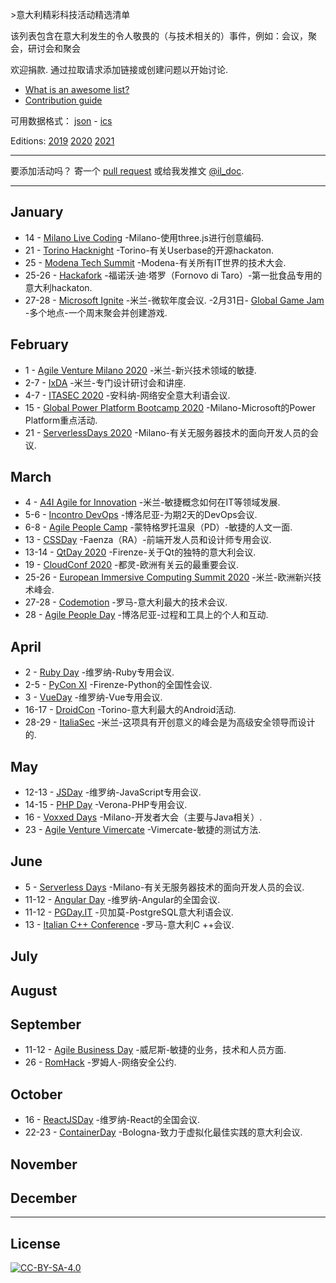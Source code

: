 <div class="github-widget" data-repo="ildoc/awesome-italy-events"></div>
<script async src="https://pagead2.googlesyndication.com/pagead/js/adsbygoogle.js"></script><ins class="adsbygoogle" style="display:block" data-ad-client="ca-pub-6890694312814945" data-ad-slot="5473692530" data-ad-format="auto"  data-full-width-responsive="true"></ins><script>(adsbygoogle = window.adsbygoogle || []).push({});</script>

&gt;意大利精彩科技活动精选清单

该列表包含在意大利发生的令人敬畏的（与技术相关的）事件，例如：会议，聚会，研讨会和聚会  

 欢迎捐款.  通过拉取请求添加链接或创建问题以开始讨论.
- [What is an awesome list?](https://github.com/sindresorhus/awesome)
- [Contribution guide](https://github.com/ildoc/awesome-italy-events/blob/master/contributing.md)

可用数据格式： [json](https://github.com/ildoc/awesome-italy-events/blob/master/data/2020.json) - [ics](https://github.com/ildoc/awesome-italy-events/blob/master/data/2020.ics)

Editions: [2019](https://github.com/ildoc/awesome-italy-events/blob/master/archive/2019.md) [2020](https://github.com/ildoc/awesome-italy-events/blob/master/README.md) [2021](https://github.com/ildoc/awesome-italy-events/blob/master/2021.md)

---

 要添加活动吗？  寄一个 [pull request](https://github.com/ildoc/awesome-italy-events/blob/master/contributing.md) 或给我发推文 [@il_doc](https://twitter.com/il_doc).


---

## January
- 14 - [Milano Live Coding](https://www.eventbrite.it/e/biglietti-milano-live-coding-14-gennaio-2020-87088150001) -Milano-使用three.js进行创意编码.
- 21 - [Torino Hacknight](http://torino.hacknight.it/) -Torino-有关Userbase的开源hackaton.
- 25 - [Modena Tech Summit](https://www.modenatechsummit.it/) -Modena-有关所有IT世界的技术大会.
- 25-26 - [Hackafork](https://www.hackathon.com/event/hackafork-82168184251) -福诺沃·迪·塔罗（Fornovo di Taro）-第一批食品专用的意大利hackaton.
- 27-28 - [Microsoft Ignite](https://www.microsoft.com/en-us/ignite) -米兰-微软年度会议.
-2月31日- [Global Game Jam](https://globalgamejam.org/) -多个地点-一个周末聚会并创建游戏.

## February
- 1 - [Agile Venture Milano 2020](https://www.agilemovement.it/venture/2020/milano/) -米兰-新兴技术领域的敏捷.
- 2-7 - [IxDA](https://interaction20.ixda.org/) -米兰-专门设计研讨会和讲座.
- 4-7 - [ITASEC 2020](https://itasec.it/) -安科纳-网络安全意大利语会议.
- 15 - [Global Power Platform Bootcamp 2020](https://www.eventbrite.it/e/biglietti-global-power-platform-bootcamp-2020-milan-88686085469) -Milano-Microsoft的Power Platform重点活动.
- 21 - [ServerlessDays 2020](https://rome.serverlessdays.io/) -Milano-有关无服务器技术的面向开发人员的会议.

## March
- 4 - [A4I Agile for Innovation](https://www.agileforinnovation.com/) -米兰-敏捷概念如何在IT等领域发展.
- 5-6 - [Incontro DevOps](https://2020.incontrodevops.it/) -博洛尼亚-为期2天的DevOps会议.
- 6-8 - [Agile People Camp](https://agilemovement.it/agilepeoplecamp/) -蒙特格罗托温泉（PD）-敏捷的人文一面.
- 13 - [CSSDay](https://2020.cssday.it/) -Faenza（RA）-前端开发人员和设计师专用会议.
- 13-14 - [QtDay 2020](https://www.qtday.it/) -Firenze-关于Qt的独特的意大利会议.
- 19 - [CloudConf 2020](https://2020.cloudconf.it/) -都灵-欧洲有关云的最重要会议.
- 25-26 - [European Immersive Computing Summit 2020](https://eicsummit.com/) -米兰-欧洲新兴技术峰会.
- 27-28 - [Codemotion](https://events.codemotion.com/conferences/rome/2020/) -罗马-意大利最大的技术会议.
- 28 - [Agile People Day](https://www.agilepeopleday.com/) -博洛尼亚-过程和工具上的个人和互动.

## April
- 2 - [Ruby Day](https://2020.rubyday.it/) -维罗纳-Ruby专用会议.
- 2-5 - [PyCon XI](https://www.pycon.it/) -Firenze-Python的全国性会议.
- 3 - [VueDay](https://2020.vueday.it/) -维罗纳-Vue专用会议.
- 16-17 - [DroidCon](https://it.droidcon.com/2020/it) -Torino-意大利最大的Android活动.
- 28-29 - [ItaliaSec](https://cyberseries.io/italiasec/) -米兰-这项具有开创意义的峰会是为高级安全领导而设计的.

## May
- 12-13 - [JSDay](https://2020.jsday.it/) -维罗纳-JavaScript专用会议.
- 14-15 - [PHP Day](https://2020.phpday.it/) -Verona-PHP专用会议.
- 16 - [Voxxed Days](https://voxxeddays.com/milan/) -Milano-开发者大会（主要与Java相关）.
- 23 - [Agile Venture Vimercate](https://agilemovement.it/2019/11/01/agile-venture-vimercate-2020/) -Vimercate-敏捷的测试方法.

## June
- 5 - [Serverless Days](https://milan.serverlessdays.io/) -Milano-有关无服务器技术的面向开发人员的会议.
- 11-12 - [Angular Day](https://2020.angularday.it/) -维罗纳-Angular的全国会议.
- 11-12 - [PGDay.IT](https://2020.pgday.it) -贝加莫-PostgreSQL意大利语会议.
- 13 - [Italian C++ Conference](https://www.italiancpp.org/event/itcppcon20/) -罗马-意大利C ++会议.

## July

## August

## September
- 11-12 - [Agile Business Day](https://www.agilebusinessday.com/en/agile-business-day-2-2/) -威尼斯-敏捷的业务，技术和人员方面.
- 26 - [RomHack](https://www.romhack.io/) -罗姆人-网络安全公约.

## October
- 16 - [ReactJSDay](http://reactjsday.it/) -维罗纳-React的全国会议.
- 22-23 - [ContainerDay](https://www.containerday.it/) -Bologna-致力于虚拟化最佳实践的意大利会议.

## November

## December

---

## License
[![CC-BY-SA-4.0](https://upload.wikimedia.org/wikipedia/commons/d/d0/CC-BY-SA_icon.svg)](http://creativecommons.org/licenses/by-sa/4.0/)
